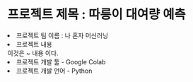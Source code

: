 

<h1> 프로젝트 제목 : 따릉이 대여량 예측 </h1>
<li> 프로젝트 팀 이름 : 나 혼자 머신러닝 </li>
<li> 프로젝트 내용 </li>
이것은 ~ 내용 이다.

<li>프로젝트 개발 툴 - Google Colab </li>
<li> 프로젝트 개발 언어 - Python </li>

